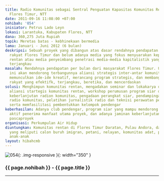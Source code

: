 ```yaml
---
title: Radio Komunitas sebagai Sentral Penguatan Kapasitas Komunitas Rentan di Kabupaten
  Flores Timur, NTT
date: 2011-09-16 11:08:00 +07:00
nohibah: '054'
inisiator: Petrus Lado Leyn
lokasi: Larantuka, Kabupaten Flores, NTT
dana: 360,275 Juta Rupiah
topik: Meretas batas - kebhinekaan bermedia
lama: Januari - Juni 2012 (6 bulan)
deskripsi: Sebuah proyek yang dibangun atas dasar rendahnya pendapatan per kapita
  rakyat Flores Timur dan belum adanya media yang fokus menyuarakan kepentingan komunitas-komunitas
  rentan atau media penyeimbang penetrasi media-media kapitalistik yang murah dan
  terjangkau
masalah: Rendahnya pendapatan per bulan dari masyarakat Flores Timur. Untuk itu, proyek
  ini akan mendorong terbangunnya aliansi strategis inter-antar komunitas rentan untuk
  memunculkan ide-ide kreatif, merancang program strategis, dan membangun media komunikasi
  rakyat yang efektifk, terjangkau, beretika, dan mencerdaskan
solusi: Menghimpun komunitas rentan, mengadakan seminar dan lokakarya dalam membangun
  aliansi startegis komunitas rentan, workshop perumusan program siar dan strategi
  keberlanjutan radion komunitas, pengadaan perangkat siar, pendampingan perizinan
  radio komunitas, pelatihan jurnalistik radio dan teknisi perawatan perangkat siar,
  serta memfasilitasi pembentukkan kelompok pendengar
keberhasilan: Adanya club pendengar, program siar yang mampu mendorong partisipasi
  aktif penerima manfaat utama proyek, dan adanya jaminan keberlanjutan radio komunitas
  pascaproyek
organisasi: Perkumpulan Air Hidup
diuntungkan: Komunitas rentan di Flores Timur Daratan, Pulau Andora, dan Pulau Solor
  yang meliputi calon buruh imigran, petani, nelayan, komunitas adat, perempuan, dan
  anak-anak
layout: hibahcmb
---
```


![054](/static/img/hibahcmb/054.png){: .img-responsive }{: width="350" }

### {{ page.nohibah }} - {{ page.title }}

---
